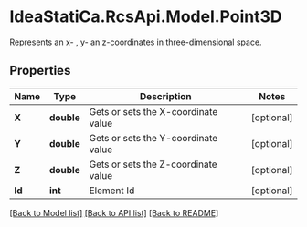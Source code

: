 # IdeaStatiCa.RcsApi.Model.Point3D
Represents an x- , y- an z-coordinates in three-dimensional space.

## Properties

Name | Type | Description | Notes
------------ | ------------- | ------------- | -------------
**X** | **double** | Gets or sets the X-coordinate value | [optional] 
**Y** | **double** | Gets or sets the Y-coordinate value | [optional] 
**Z** | **double** | Gets or sets the Z-coordinate value | [optional] 
**Id** | **int** | Element Id | [optional] 

[[Back to Model list]](../README.md#documentation-for-models) [[Back to API list]](../README.md#documentation-for-api-endpoints) [[Back to README]](../README.md)

